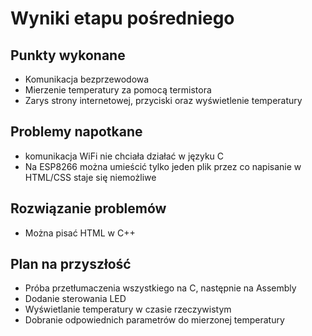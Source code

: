 # Wyniki etapu pośredniego

## Punkty wykonane

- Komunikacja bezprzewodowa
- Mierzenie temperatury za pomocą termistora
- Zarys strony internetowej, przyciski oraz wyświetlenie temperatury

## Problemy napotkane

- komunikacja WiFi nie chciała działać w języku C
- Na ESP8266 można umieścić tylko jeden plik przez co napisanie w HTML/CSS staje się niemożliwe

## Rozwiązanie problemów

- Można pisać HTML w C++

## Plan na przyszłość

- Próba przetłumaczenia wszystkiego na C, następnie na Assembly
- Dodanie sterowania LED
- Wyświetlanie temperatury w czasie rzeczywistym
- Dobranie odpowiednich parametrów do mierzonej temperatury
